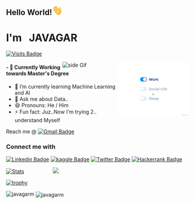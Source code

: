  ## Hello World!<img src="https://github.com/javagarm/JavagarM/blob/main/assets/Hi.gif" width="29px"> <h1>I'm &nbsp;&nbsp;JAVAGAR</h1>
  [![Visits Badge](https://badges.pufler.dev/visits/javagarm/javagarm)](https://badges.pufler.dev/visits/javagarm/javagarm)
  
 <img src="https://github.com/javagarm/JavagarM/blob/main/assets/life_balance.gif" alt="side Image" align="right" width="200" height="auto" />
 <img src="https://media3.giphy.com/media/ZEB6yFbLnhyQf7g3hn/giphy.gif" alt="side Gif" align="right" width="150" height="auto"/>
 
#### - 🔭 Currently Working towards Master's Degree
  - 🌱 I’m currently learning Machine Learning and AI
  - 💬 Ask me about Data..
  - 😄 Pronouns: He / Him
  - ⚡ Fun fact: Juz..Now I'm trying 2.. understand Myself


Reach me @ [![Gmail Badge](https://img.shields.io/badge/-javagarjava01-c14438?style=flat&logo=Gmail&logoColor=white&link=mailto:javagarjava01@gmail.com)](mailto:javagarjava01@gmail.com)

### Connect me with
[![Linkedin Badge](https://img.shields.io/badge/-javagarm-blue?style=flat&logo=Linkedin&logoColor=white&link=https://www.linkedin.com/in/javagarm/)](https://www.linkedin.com/in/javagarm/)
[![kaggle Badge](https://img.shields.io/badge/-javagarm-white?style=flat&logo=kaggle&logoColor=blue&link=https://www.kaggle.com/javagarm/)](https://www.kaggle.com/javagarm/)
[![Twitter Badge](https://img.shields.io/badge/-@javagar_m-1ca0f1?style=flat&labelColor=1ca0f1&logo=twitter&logoColor=white&link=https://twitter.com/javagar_m)](https://twitter.com/javagar_m)
[![Hackerrank Badge](https://img.shields.io/badge/-javagarm-2EC866?style=flat&labelfor-the-badge&logo=HackerRank&logoColor=black&link=https://www.hackerrank.com/javagarm/)](https://www.hackerrank.com/javagarm/)


 [![Stats](https://github-readme-stats.vercel.app/api?username=javagarm&show_icons=true&theme=radical)](https://github-readme-stats.vercel.app/api?username=javagarm&show_icons=true&theme=radical)&nbsp; &nbsp; &nbsp; &nbsp; &nbsp; &nbsp; &nbsp; &nbsp; &nbsp; &nbsp; <img src="https://github.com/javagarm/JavagarM/blob/main/assets/saved.gif" width="195">
  
  [![trophy](https://github-profile-trophy.vercel.app/?username=javagarm&theme=juicyfresh&no-frame=true&row=1&&margin-w=20&no-bg=true)](https://github-profile-trophy.vercel.app/?username=javagarm&theme=juicyfresh&no-frame=true&row=1&&margin-w=20&no-bg=true)
  
 <p><img align="left" src="https://github-readme-stats.vercel.app/api/top-langs?username=javagarm&show_icons=true&locale=en&layout=compact" alt="javagarm" /></p>
 <p>&nbsp;<img align="center" src="https://github-readme-streak-stats.herokuapp.com/?user=javagarm&" alt="javagarm" /></p>



<!--
**javagarm/JavagarM** is a ✨ _special_ ✨ repository because its `README.md` (this file) appears on your GitHub profile.
(https://www.linkedin.com/in/javagarm/)2EC866
Here are some ideas to get you started:

- 🔭 I’m currently working on ...
- 🌱 I’m currently learning ...
- 👯 I’m looking to collaborate on ...
- 🤔 I’m looking for help with ...
- 💬 Ask me about ...
- 📫 How to reach me: ...
- 😄 Pronouns: ...
- ⚡ Fun fact: ...
-->

